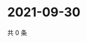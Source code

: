 # 2021-09-30

共 0 条

<!-- BEGIN -->
<!-- 最后更新时间 Thu Sep 30 2021 14:22:08 GMT+0800 (China Standard Time) -->

<!-- END -->
